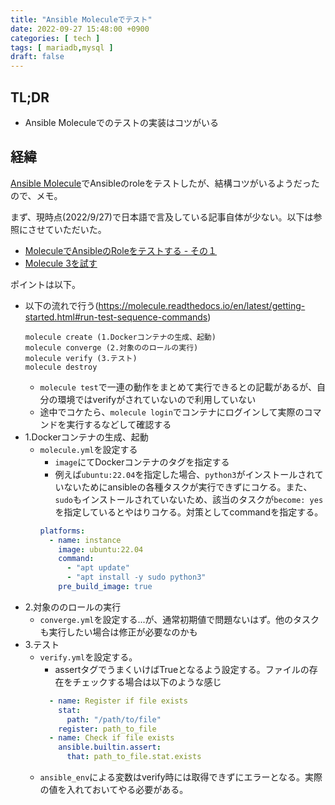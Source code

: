 ```yaml
---
title: "Ansible Moleculeでテスト"
date: 2022-09-27 15:48:00 +0900
categories: [ tech ]
tags: [ mariadb,mysql ]
draft: false
---
```


## TL;DR

* Ansible Moleculeでのテストの実装はコツがいる

## 経緯

[Ansible Molecule](https://molecule.readthedocs.io/en/latest/)でAnsibleのroleをテストしたが、結構コツがいるようだったので、メモ。

まず、現時点(2022/9/27)で日本語で言及している記事自体が少ない。以下は参照にさせていただいた。

* [MoleculeでAnsibleのRoleをテストする - その１](https://note.com/shift_tech/n/nbd57ec4ae0df)
* [Molecule 3を試す](https://kazuhira-r.hatenablog.com/entry/2020/04/04/230152)

ポイントは以下。

* 以下の流れで行う(https://molecule.readthedocs.io/en/latest/getting-started.html#run-test-sequence-commands)
  ```
  molecule create (1.Dockerコンテナの生成、起動)
  molecule converge (2.対象ののロールの実行)
  molecule verify (3.テスト)
  molecule destroy
  ```
  * `molecule test`で一連の動作をまとめて実行できるとの記載があるが、自分の環境ではverifyがされていないので利用していない
  * 途中でコケたら、`molecule login`でコンテナにログインして実際のコマンドを実行するなどして確認する
* 1.Dockerコンテナの生成、起動
  * `molecule.yml`を設定する
    * `image`にてDockerコンテナのタグを指定する
    * 例えば`ubuntu:22.04`を指定した場合、`python3`がインストールされていないためにansibleの各種タスクが実行できずにコケる。また、`sudo`もインストールされていないため、該当のタスクが`become: yes`を指定しているとやはりコケる。対策としてcommandを指定する。
    ```yaml
    platforms:
      - name: instance
        image: ubuntu:22.04
        command: 
          - "apt update"
          - "apt install -y sudo python3"
        pre_build_image: true
    ```
* 2.対象ののロールの実行
  * `converge.yml`を設定する...が、通常初期値で問題ないはず。他のタスクも実行したい場合は修正が必要なのかも
* 3.テスト
  * `verify.yml`を設定する。
    * assertタグでうまくいけばTrueとなるよう設定する。ファイルの存在をチェックする場合は以下のような感じ
    ```yaml
      - name: Register if file exists
        stat:
          path: "/path/to/file"
        register: path_to_file
      - name: Check if file exists
        ansible.builtin.assert:
          that: path_to_file.stat.exists
    ```
  * `ansible_env`による変数はverify時には取得できずにエラーとなる。実際の値を入れておいてやる必要がある。
